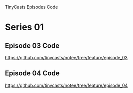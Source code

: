 TinyCasts Episodes Code

# Series 01

## Episode 03 Code

https://github.com/tinycasts/notee/tree/feature/episode_03

## Episode 04 Code

https://github.com/tinycasts/notee/tree/feature/episode_04
